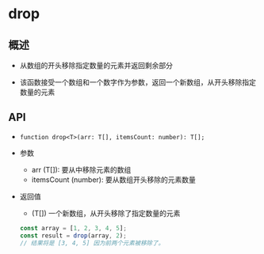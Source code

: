 # drop

## 概述

+ 从数组的开头移除指定数量的元素并返回剩余部分

+ 该函数接受一个数组和一个数字作为参数，返回一个新数组，从开头移除指定数量的元素

## API

+ `function drop<T>(arr: T[], itemsCount: number): T[];`

+ 参数

  + arr (T[]): 要从中移除元素的数组
  + itemsCount (number): 要从数组开头移除的元素数量

+ 返回值

  + (T[]) 一个新数组，从开头移除了指定数量的元素

  ```js
  const array = [1, 2, 3, 4, 5];
  const result = drop(array, 2);
  // 结果将是 [3, 4, 5] 因为前两个元素被移除了。
  ```
